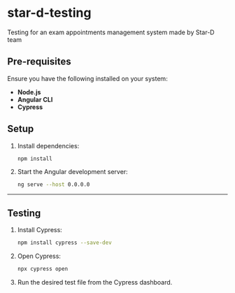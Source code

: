 # star-d-testing

Testing for an exam appointments management system made by Star-D team

## Pre-requisites

Ensure you have the following installed on your system:

- **Node.js**
- **Angular CLI**
- **Cypress**

## Setup

1. Install dependencies:

   ```bash
   npm install
   ```

2. Start the Angular development server:
   ```bash
   ng serve --host 0.0.0.0
   ```

---

## Testing

1. Install Cypress:

   ```bash
   npm install cypress --save-dev
   ```

2. Open Cypress:

   ```bash
   npx cypress open
   ```

3. Run the desired test file from the Cypress dashboard.
